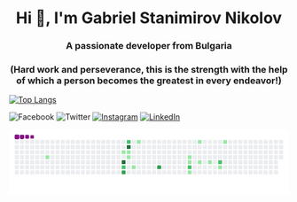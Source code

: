 
<h1 align="center">Hi 👋, I'm Gabriel Stanimirov Nikolov</h1>
<h3 align="center">A passionate developer from Bulgaria</h3>
<h3 align="center"><strong>(Hard work and perseverance, this is the strength with the help of which a person becomes the greatest in every endeavor!)</strong></h3>

[![Top Langs](https://github-readme-stats.vercel.app/api/top-langs/?username=UrbanBlackPrince33&layout=compact&hide_border=true&bg_color=00000000)](https://github.com/anuraghazra/github-readme-stats)

![Facebook](https://img.shields.io/badge/Facebook-%231877F2.svg?style=for-the-badge&logo=Facebook&logoColor=white)
![Twitter](https://img.shields.io/badge/Twitter-%231DA1F2.svg?style=for-the-badge&logo=Twitter&logoColor=white)
[![Instagram](https://img.shields.io/badge/-Instagram-e4405f?style=flat-square&logo=Instagram&logoColor=white)](https://www.instagram.com/gabriel_nikolovv/) 
[![LinkedIn](https://img.shields.io/badge/-LinkedIn-0e76a8?style=flat-square&logo=Linkedin&logoColor=white)](https://www.linkedin.com/in/kenov/) 

![snake gif](https://github.com/UrbanBlackPrince33/UrbanBlackPrince33/blob/output/github-contribution-grid-snake.gif)

